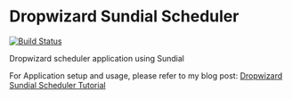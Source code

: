 # Dropwizard Sundial Scheduler

[![Build Status](https://travis-ci.org/ajtechdeveloper/DropwizardSundial.svg?branch=master)](https://travis-ci.org/ajtechdeveloper/DropwizardSundial)

Dropwizard scheduler application using Sundial

For Application setup and usage, please refer to my blog post: [Dropwizard Sundial Scheduler Tutorial](http://softwaredevelopercentral.blogspot.com/2019/05/dropwizard-sundial-scheduler-tutorial.html)
